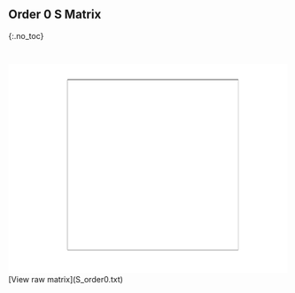 ## Order 0 S Matrix
{:.no_toc}

<div style="overflow-x:auto;">
  <table style="border-collapse: collapse; font-family: monospace;">
    <tbody>
    </tbody>
  </table>
</div>

<img src="S_order0.png" class="img-responsive" alt="">
[View raw matrix](S_order0.txt)
